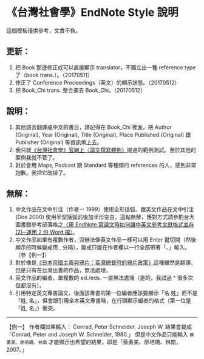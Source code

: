 # 《台灣社會學》EndNote Style 說明

這個模板僅供參考，文責不負。

## 更新：
1. 把 Book 那邊修正成可以直接顯示 translator，不獨立出一種 reference type 了（book trans.）。（20170511）
2. 修正了 Conference Proceedings（英文）的顯示狀態。（20170512）
3. 把 Book\_Chi trans. 整合進去 Book\_Chi。（20170512）

## 說明：
1. 其他語言翻譯成中文的書目，請記得在 Book\_Chi 裡面，把 Author (Original), Year (Original), Title (Original), Place Published (Original) 跟 Publisher (Original) 等資訊填上去。
2. 我只就[《台灣社會學》官網上〈論文撰寫體例〉](http://www.ios.sinica.edu.tw/journal/ts-32/32-submitnote.pdf)提過的範例測試。至於其他的案例我就不管了。
3. 對於會用 Maps, Podcast 跟 Standard 等種類的 references 的人，感到非常抱歉。我把它改掉了。

## 無解：
1. 中文作品在文中引注（作者一 1999）使用全形括弧、跟英文作品在文中引注 (Doe 2000) 使用半型括弧前後加半形空白，這點無解，應對方式請參酌台大圖書館參考部落格之[〈用 EndNote 寫論文時如何讓中英文參考文獻格式並存 (2)─運用 2 份 Word 檔〉](http://tul.blog.ntu.edu.tw/archives/3585)。
2. 中文作品如果有複數作者，沒辦法像英文作品一樣可以用 Enter 鍵切開（然後顯示的時候變成用 , 分隔），變成只能在作者欄以一行全部帶著「、」輸入。（參【例一】）
3. 對於像是[《日本帝國主義與鴉片：臺灣總督府的鴉片政策》](http://www.books.com.tw/products/0010747120)這種雖然是翻譯、但是只有在台灣出書的作品，無法處理。
4. 英文作品的編者，單複數的 ed./eds. 一直無法處理（是的，我試過 ^ 很多次但都沒有）。
5. 引用特定英文專書論文，後面該專書的第一位編者應該要顯示「名 姓」而不是「姓, 名」，但會跟引用全本英文專書時，在行頭顯示編者的格式（第一位是「姓, 名」）衝突。

---- 
【例一】
作者欄如果輸入：
	Conrad, Peter
	Schneider, Joseph W.
結果會變成「Conrad, Peter and Joseph W. Schneider, 1980.」
但是中文作品只能輸入 `蔡勇美、廖培珊、林南` 才能顯示出希望的結果，即是「蔡勇美、廖培珊、林南，2007。」
